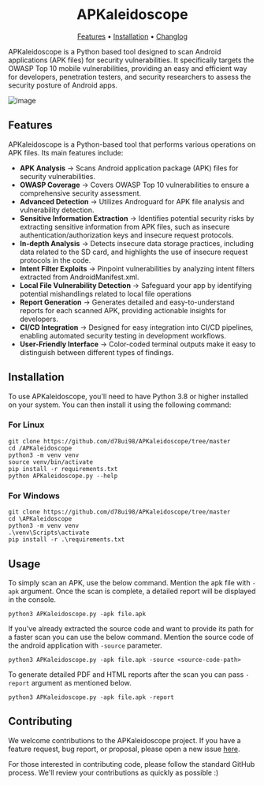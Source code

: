 # <div align="center">APKaleidoscope</div>
<div align="center">
<a href="https://github.com/d78ui98/APKaleidoscope/tree/master#features">Features</a> • 
<a href="https://github.com/d78ui98/APKaleidoscope/tree/master#installation">Installation</a> • 
<a href="https://github.com/d78ui98/APKaleidoscope/blob/master/CHANGELOG.md">Changlog</a>
</div>
<p>

APKaleidoscope is a Python based tool designed to scan Android applications (APK files) for security vulnerabilities. It specifically targets the OWASP Top 10 mobile vulnerabilities, providing an easy and efficient way for developers, penetration testers, and security researchers to assess the security posture of Android apps.

![image](https://github.com/d78ui98/APKaleidoscope/assets/27950739/9d4087a1-5559-4a62-bf07-97e90c38f694)

## Features

APKaleidoscope is a Python-based tool that performs various operations on APK files. Its main features include:

- **APK Analysis** -> Scans Android application package (APK) files for security vulnerabilities.
- **OWASP Coverage** -> Covers OWASP Top 10 vulnerabilities to ensure a comprehensive security assessment.
- **Advanced Detection** -> Utilizes Androguard for APK file analysis and vulnerability detection.
- **Sensitive Information Extraction** -> Identifies potential security risks by extracting sensitive information from APK files, such as insecure authentication/authorization keys and insecure request protocols.
- **In-depth Analysis** -> Detects insecure data storage practices, including data related to the SD card, and highlights the use of insecure request protocols in the code.
- **Intent Filter Exploits** -> Pinpoint vulnerabilities by analyzing intent filters extracted from AndroidManifest.xml.
- **Local File Vulnerability Detection** -> Safeguard your app by identifying potential mishandlings related to local file operations
- **Report Generation** -> Generates detailed and easy-to-understand reports for each scanned APK, providing actionable insights for developers.
- **CI/CD Integration** -> Designed for easy integration into CI/CD pipelines, enabling automated security testing in development workflows.
- **User-Friendly Interface** -> Color-coded terminal outputs make it easy to distinguish between different types of findings.

## Installation

To use APKaleidoscope, you'll need to have Python 3.8 or higher installed on your system. You can then install it using the following command:
### For Linux
```
git clone https://github.com/d78ui98/APKaleidoscope/tree/master
cd /APKaleidoscope
python3 -m venv venv
source venv/bin/activate
pip install -r requirements.txt
python APKaleidoscope.py --help
```
### For Windows
```
git clone https://github.com/d78ui98/APKaleidoscope/tree/master
cd \APKaleidoscope
python3 -m venv venv
.\venv\Scripts\activate
pip install -r .\requirements.txt
```

## Usage

To simply scan an APK, use the below command. Mention the apk file with `-apk` argument. 
Once the scan is complete, a detailed report will be displayed in the console.

```
python3 APKaleidoscope.py -apk file.apk
```

If you've already extracted the source code and want to provide its path for a faster scan you can use the below command.
Mention the source code of the android application with `-source` parameter.
 
```
python3 APKaleidoscope.py -apk file.apk -source <source-code-path>
```
To generate detailed PDF and HTML reports after the scan you can pass `-report` argument as mentioned below.
```
python3 APKaleidoscope.py -apk file.apk -report
```
## Contributing

We welcome contributions to the APKaleidoscope project. If you have a feature request, bug report, or proposal, please open a new issue [here](https://github.com/d78ui98/APKaleidoscope/issues).

For those interested in contributing code, please follow the standard GitHub process.
We'll review your contributions as quickly as possible :)


